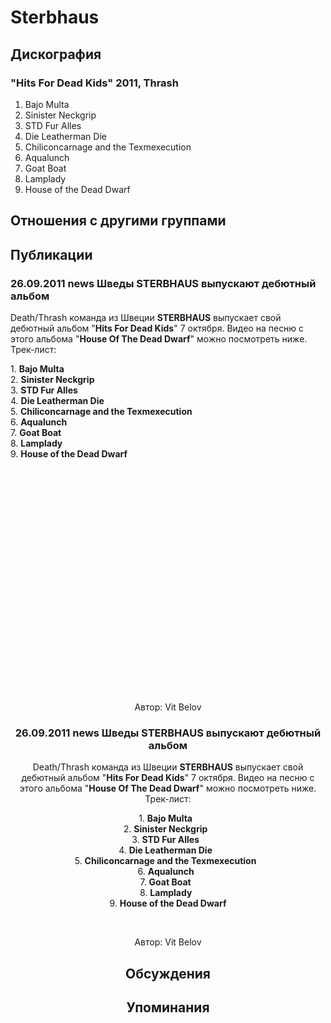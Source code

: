 # Sterbhaus



## Дискография

### "Hits For Dead Kids" 2011, Thrash

1. Bajo Multa   
2. Sinister Neckgrip   
3. STD Fur Alles   
4. Die Leatherman Die   
5. Chiliconcarnage and the Texmexecution   
6. Aqualunch   
7. Goat Boat   
8. Lamplady   
9. House of the Dead Dwarf


## Отношения с другими группами


## Публикации

### 26.09.2011 news Шведы STERBHAUS выпускают дебютный альбом

<P>Death/Thrash команда из Швеции <STRONG>STERBHAUS</STRONG> выпускает свой дебютный альбом "<STRONG>Hits For Dead Kids</STRONG>" 7 октября. Видео на песню с этого альбома "<STRONG>House Of The Dead Dwarf</STRONG>" можно посмотреть ниже. Трек-лист:</P>
<P>1. <STRONG>Bajo Multa</STRONG>&nbsp;&nbsp; <BR>2. <STRONG>Sinister Neckgrip</STRONG>&nbsp;&nbsp; <BR>3. <STRONG>STD Fur Alles</STRONG>&nbsp;&nbsp; <BR>4. <STRONG>Die Leatherman Die</STRONG>&nbsp;&nbsp; <BR>5. <STRONG>Chiliconcarnage and the Texmexecution</STRONG>&nbsp;&nbsp; <BR>6. <STRONG>Aqualunch&nbsp;&nbsp; <BR></STRONG>7. <STRONG>Goat Boat</STRONG>&nbsp;&nbsp; <BR>8. <STRONG>Lamplady&nbsp;&nbsp; </STRONG><BR>9. <STRONG>House of the Dead Dwarf</STRONG></P>
<P><center><object style="height: 390px; width: 640px"><param name="movie" value="http://www.youtube.com/v/JZHuAY6ECJk?version=3"><param name="allowFullScreen" value="true"><param name="allowScriptAccess" value="always"><embed src="http://www.youtube.com/v/JZHuAY6ECJk?version=3" type="application/x-shockwave-flash" allowfullscreen="true" allowScriptAccess="always" width="640" height="360"></object></P>
Автор: Vit Belov

### 26.09.2011 news Шведы STERBHAUS выпускают дебютный альбом

<P>Death/Thrash команда из Швеции <STRONG>STERBHAUS</STRONG> выпускает свой дебютный альбом "<STRONG>Hits For Dead Kids</STRONG>" 7 октября. Видео на песню с этого альбома "<STRONG>House Of The Dead Dwarf</STRONG>" можно посмотреть ниже. Трек-лист:</P>
<P>1. <STRONG>Bajo Multa</STRONG>&nbsp;&nbsp; <BR>2. <STRONG>Sinister Neckgrip</STRONG>&nbsp;&nbsp; <BR>3. <STRONG>STD Fur Alles</STRONG>&nbsp;&nbsp; <BR>4. <STRONG>Die Leatherman Die</STRONG>&nbsp;&nbsp; <BR>5. <STRONG>Chiliconcarnage and the Texmexecution</STRONG>&nbsp;&nbsp; <BR>6. <STRONG>Aqualunch&nbsp;&nbsp; <BR></STRONG>7. <STRONG>Goat Boat</STRONG>&nbsp;&nbsp; <BR>8. <STRONG>Lamplady&nbsp;&nbsp; </STRONG><BR>9. <STRONG>House of the Dead Dwarf</STRONG></P>
<P>&nbsp;</P>
Автор: Vit Belov


## Обсуждения


## Упоминания

